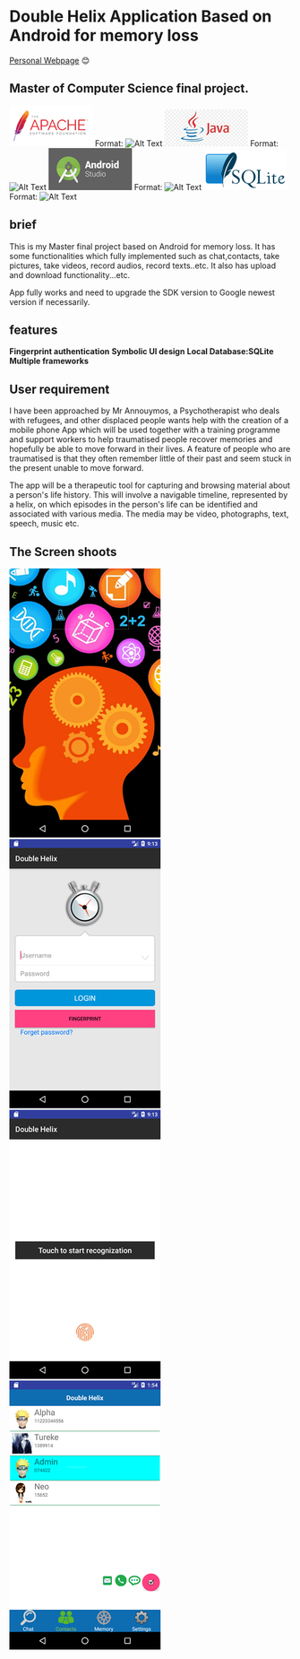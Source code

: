 # Double Helix Application Based on Android for memory loss

[Personal Webpage](https://www.nurasoft.cn)	:blush:

## Master of Computer Science final project.

![Apache License logo](/images/apache_license.png)
Format: ![Alt Text](url)
![Java logo](/images/java.jpg)
Format: ![Alt Text](url)
![Android logo](/images/android_studio.png)
Format: ![Alt Text](url)
![SQLite logo](/images/SQLite.png)
Format: ![Alt Text](url)

   ## brief
   This is my Master final project based on Android for memory loss. It has some functionalities which fully implemented such as chat,contacts, take pictures, take videos, record audios, record texts..etc. It also has upload and download functionality...etc.

 App fully works and need to upgrade the SDK version to Google newest version if necessarily.
 
 ## features
 **Fingerprint authentication**
 **Symbolic UI design**
 **Local Database:SQLite**
 **Multiple frameworks** 
 
 ## User requirement
   
   I have been approached by Mr Annouymos, a Psychotherapist who deals with refugees, and other displaced people wants help with the creation of a mobile phone App which will be used together with a training programme and support workers to help traumatised people recover memories and hopefully be able to move forward in their lives. A feature of people who are traumatised is that they often remember little of their past and seem stuck in the present unable to move forward.

The app will be a therapeutic tool for capturing and browsing material about a person's life history. This will involve a navigable timeline, represented by a helix, on which episodes in the person's life can be identified and associated with various media. The media may be video, photographs, text, speech, music etc.

## The Screen shoots
![mainlogo](/images/main_logo.png)
![Login Page](/images/login.png)
![fingerprint](/images/fingerprint.png)
![main design](/images/main_design.png)

